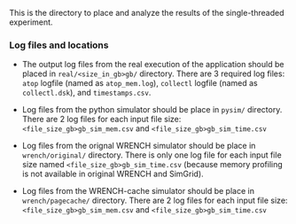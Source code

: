 This is the directory to place and analyze the results of the single-threaded experiment.

### Log files and locations
- The output log files from the real execution of the application should be placed 
in `real/<size_in_gb>gb/` directory.
There are 3 required log files: `atop` logfile (named as `atop_mem.log`), `collectl` logfile 
(named as `collectl.dsk`), and `timestamps.csv`.

- Log files from the python simulator should be place in `pysim/` directory.
There are 2 log files for each input file size: `<file_size_gb>gb_sim_mem.csv` 
and `<file_size_gb>gb_sim_time.csv`

- Log files from the orignal WRENCH simulator should be place in `wrench/original/` directory.
There is only one log file for each input file size named `<file_size_gb>gb_sim_time.csv` 
(because memory profiling is not available in original WRENCH and SimGrid).

- Log files from the WRENCH-cache simulator should be place in `wrench/pagecache/` directory.
There are 2 log files for each input file size: `<file_size_gb>gb_sim_mem.csv` 
and `<file_size_gb>gb_sim_time.csv`
